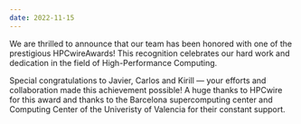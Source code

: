 ```yaml
---
date: 2022-11-15
---
```


We are thrilled to announce that our team has been honored with one of the prestigious HPCwireAwards! 
This recognition celebrates our hard work and dedication in the field of High-Performance Computing.


<!--more-->

Special congratulations to Javier, Carlos and Kirill — your efforts and collaboration made this achievement possible!
A huge thanks to HPCwire for this award and thanks to the Barcelona supercomputing center and Computing Center of the Univeristy of Valencia for their constant support.
